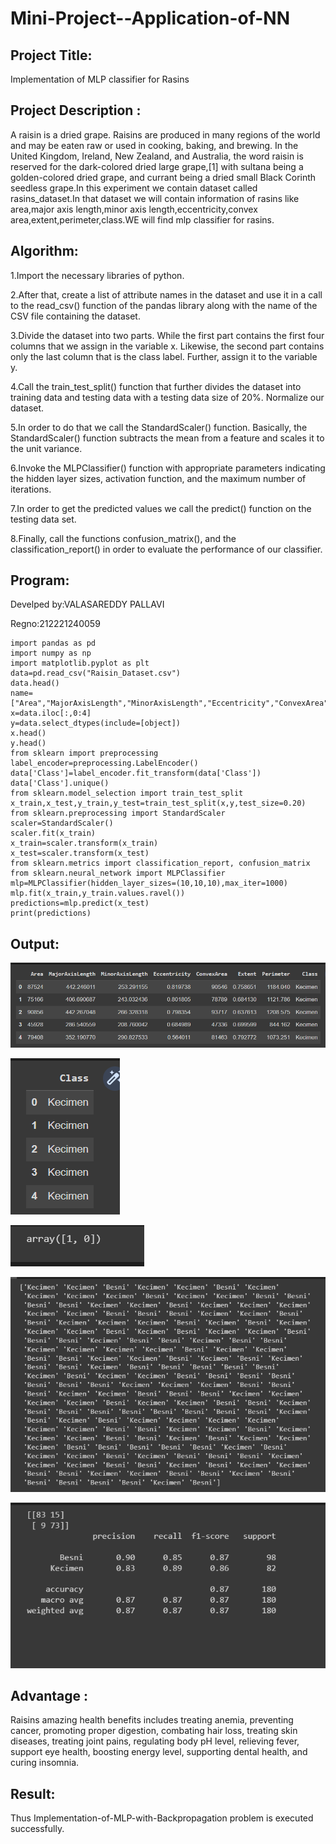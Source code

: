 # Mini-Project--Application-of-NN

## Project Title:
Implementation of MLP classifier for Rasins
## Project Description :
A raisin is a dried grape. Raisins are produced in many regions of the world and may be eaten raw or used in cooking, baking, and brewing. In the United Kingdom, Ireland, New Zealand, and Australia, the word raisin is reserved for the dark-colored dried large grape,[1] with sultana being a golden-colored dried grape, and currant being a dried small Black Corinth seedless grape.In this experiment we contain dataset called rasins_dataset.In that dataset we will contain information of rasins like
area,major axis length,minor axis length,eccentricity,convex area,extent,perimeter,class.WE will find mlp classifier for rasins.
## Algorithm:
1.Import the necessary libraries of python.

2.After that, create a list of attribute names in the dataset and use it in a call to the read_csv() function of the pandas library along with the name of the CSV file containing the dataset.

3.Divide the dataset into two parts. While the first part contains the first four columns that we assign in the variable x. Likewise, the second part contains only the last column that is the class label. Further, assign it to the variable y.

4.Call the train_test_split() function that further divides the dataset into training data and testing data with a testing data size of 20%. Normalize our dataset.

5.In order to do that we call the StandardScaler() function. Basically, the StandardScaler() function subtracts the mean from a feature and scales it to the unit variance.

6.Invoke the MLPClassifier() function with appropriate parameters indicating the hidden layer sizes, activation function, and the maximum number of iterations.

7.In order to get the predicted values we call the predict() function on the testing data set.

8.Finally, call the functions confusion_matrix(), and the classification_report() in order to evaluate the performance of our classifier.
## Program:
Develped by:VALASAREDDY PALLAVI

Regno:212221240059

```
import pandas as pd
import numpy as np
import matplotlib.pyplot as plt
data=pd.read_csv("Raisin_Dataset.csv")
data.head()
name=["Area","MajorAxisLength","MinorAxisLength","Eccentricity","ConvexArea","Extent","Perimeter","Class"]
x=data.iloc[:,0:4]
y=data.select_dtypes(include=[object])
x.head()
y.head()
from sklearn import preprocessing
label_encoder=preprocessing.LabelEncoder()
data['Class']=label_encoder.fit_transform(data['Class'])
data['Class'].unique()
from sklearn.model_selection import train_test_split
x_train,x_test,y_train,y_test=train_test_split(x,y,test_size=0.20)
from sklearn.preprocessing import StandardScaler
scaler=StandardScaler()
scaler.fit(x_train)
x_train=scaler.transform(x_train)
x_test=scaler.transform(x_test)
from sklearn.metrics import classification_report, confusion_matrix
from sklearn.neural_network import MLPClassifier
mlp=MLPClassifier(hidden_layer_sizes=(10,10,10),max_iter=1000)
mlp.fit(x_train,y_train.values.ravel())
predictions=mlp.predict(x_test)
print(predictions)
```
## Output:
![output](https://github.com/Nagadurg/Mini-Project--Application-of-NN/blob/93f87d73eeb2c244a2d5371836bf50680dbe72d6/o2.png)

![output](https://github.com/Nagadurg/Mini-Project--Application-of-NN/blob/93f87d73eeb2c244a2d5371836bf50680dbe72d6/o3.png)

![output](https://github.com/Nagadurg/Mini-Project--Application-of-NN/blob/93f87d73eeb2c244a2d5371836bf50680dbe72d6/o4.png)

![output](https://github.com/Nagadurg/Mini-Project--Application-of-NN/blob/93f87d73eeb2c244a2d5371836bf50680dbe72d6/o5.png)

![output](https://github.com/Nagadurg/Mini-Project--Application-of-NN/blob/93f87d73eeb2c244a2d5371836bf50680dbe72d6/o6.png)

## Advantage :

Raisins amazing health benefits includes treating anemia, preventing cancer, promoting proper digestion, combating hair loss, treating skin diseases, treating joint pains, regulating body pH level, relieving fever, support eye health, boosting energy level, supporting dental health, and curing insomnia.

## Result:
Thus Implementation-of-MLP-with-Backpropagation problem is executed successfully.


